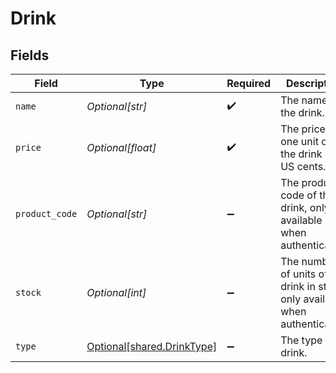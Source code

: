 # Drink


## Fields

| Field                                                                         | Type                                                                          | Required                                                                      | Description                                                                   | Example                                                                       |
| ----------------------------------------------------------------------------- | ----------------------------------------------------------------------------- | ----------------------------------------------------------------------------- | ----------------------------------------------------------------------------- | ----------------------------------------------------------------------------- |
| `name`                                                                        | *Optional[str]*                                                               | :heavy_check_mark:                                                            | The name of the drink.                                                        | Old Fashioned                                                                 |
| `price`                                                                       | *Optional[float]*                                                             | :heavy_check_mark:                                                            | The price of one unit of the drink in US cents.                               | 1000                                                                          |
| `product_code`                                                                | *Optional[str]*                                                               | :heavy_minus_sign:                                                            | The product code of the drink, only available when authenticated.             | AC-A2DF3                                                                      |
| `stock`                                                                       | *Optional[int]*                                                               | :heavy_minus_sign:                                                            | The number of units of the drink in stock, only available when authenticated. |                                                                               |
| `type`                                                                        | [Optional[shared.DrinkType]](undefined/models/shared/drinktype.md)            | :heavy_minus_sign:                                                            | The type of drink.                                                            |                                                                               |